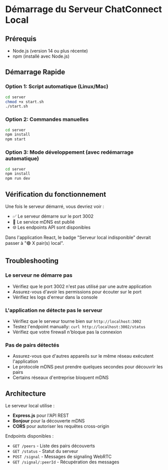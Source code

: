 
# Démarrage du Serveur ChatConnect Local

## Prérequis
- Node.js (version 14 ou plus récente)
- npm (installé avec Node.js)

## Démarrage Rapide

### Option 1: Script automatique (Linux/Mac)
```bash
cd server
chmod +x start.sh
./start.sh
```

### Option 2: Commandes manuelles
```bash
cd server
npm install
npm start
```

### Option 3: Mode développement (avec redémarrage automatique)
```bash
cd server
npm install
npm run dev
```

## Vérification du fonctionnement

Une fois le serveur démarré, vous devriez voir :
- ✅ Le serveur démarre sur le port 3002
- 📡 Le service mDNS est publié
- 🌐 Les endpoints API sont disponibles

Dans l'application React, le badge "Serveur local indisponible" devrait passer à "🟢 X pair(s) local".

## Troubleshooting

### Le serveur ne démarre pas
- Vérifiez que le port 3002 n'est pas utilisé par une autre application
- Assurez-vous d'avoir les permissions pour écouter sur le port
- Vérifiez les logs d'erreur dans la console

### L'application ne détecte pas le serveur
- Vérifiez que le serveur tourne bien sur `http://localhost:3002`
- Testez l'endpoint manually: `curl http://localhost:3002/status`
- Vérifiez que votre firewall n'bloque pas la connexion

### Pas de pairs détectés
- Assurez-vous que d'autres appareils sur le même réseau exécutent l'application
- Le protocole mDNS peut prendre quelques secondes pour découvrir les pairs
- Certains réseaux d'entreprise bloquent mDNS

## Architecture

Le serveur local utilise :
- **Express.js** pour l'API REST
- **Bonjour** pour la découverte mDNS
- **CORS** pour autoriser les requêtes cross-origin

Endpoints disponibles :
- `GET /peers` - Liste des pairs découverts
- `GET /status` - Statut du serveur
- `POST /signal` - Messages de signaling WebRTC
- `GET /signal/:peerId` - Récupération des messages
